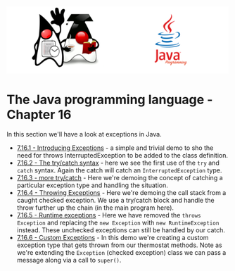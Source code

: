 ![](/assets/javarepologo.png)

# The Java programming language - Chapter 16

In this section we'll have a look at exceptions in Java.

- [7.16.1 - Introducing Exceptions](/src/com/irisida/lang/part07/chapter16/introducingexceptions/App.java) - a simple and trivial demo to sho the need for throws InterruptedException to be added to the class definition.
- [7.16.2 - The try/catch syntax](/src/com/irisida/lang/part07/chapter16/introducingtrycatch/App.java) - here we see the first use of the `try` and `catch` syntax. Again the catch will catch an `InterruptedException` type.
- [7.16.3 - more try/catch](/src/com/irisida/lang/part07/chapter16/moretrycatch/App.java) - Here we're demoing the concept of catching a particular exception type and handling the situation.
- [7.16.4 - Throwing Exceptions](/src/com/irisida/lang/part07/chapter16/throwingexceptions) - Here we're demoing the call stack from a caught checked exception. We use a try/catch block and handle the throw further up the chain (in the main program here).
- [7.16.5 - Runtime exceptions]() - Here we have removed the `throws Exception` and replacing the `new Exception` with `new RuntimeException` instead. These unchecked exceptions can still be handled by our catch.
- [7.16.6 - Custom Exceptions](/src/com/irisida/lang/part07/chapter16/customexceptions/exceptions/TemperatureOutOfRangeException.java) - In this demo we're creating a custom exception type that gets thrown from our thermostat methods. Note as we're extending the `Exception` (checked exception) class we can pass a message along via a call to `super()`.